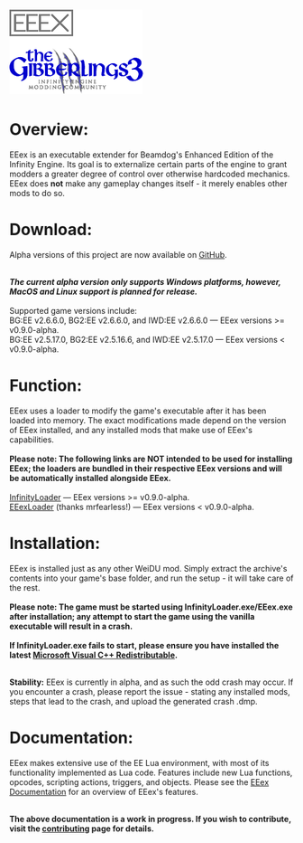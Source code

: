 # ![EEex Logo](EEex.png)
<h1>Overview:</h1>
EEex is an executable extender for Beamdog's Enhanced Edition of the Infinity Engine. Its goal is to externalize certain parts of the engine to grant modders a greater degree of control over otherwise hardcoded mechanics. EEex does <b class="Bold">not</b> make any gameplay changes itself - it merely enables other mods to do so.
<br>

<h1>Download:</h1>
Alpha versions of this project are now available on <a href="https://github.com/Bubb13/EEex/releases">GitHub</a>.

<br><b><i>The current alpha version only supports Windows platforms, however, MacOS and Linux support is planned for release.</i></b>
<br>
<br>
Supported game versions include:
<br>
BG:EE v2.6.6.0, BG2:EE v2.6.6.0, and IWD:EE v2.6.6.0 — EEex versions >= v0.9.0-alpha.
<br>
BG:EE v2.5.17.0, BG2:EE v2.5.16.6, and IWD:EE v2.5.17.0 — EEex versions < v0.9.0-alpha.
<br>

<h1>Function:</h1>
EEex uses a loader to modify the game's executable after it has been loaded into memory. The exact modifications made depend on the version of EEex installed, and any installed mods that make use of EEex's capabilities.
<br>
<br>
<b class="Bold">Please note: The following links are NOT intended to be used for installing EEex; the loaders are bundled in their respective EEex versions and will be automatically installed alongside EEex.</b>
<br>
<br>
<a href="https://github.com/Bubb13/InfinityLoader">InfinityLoader</a> — EEex versions >= v0.9.0-alpha.
<br>
<a href="https://github.com/mrfearless/EEexLoader">EEexLoader</a> (thanks mrfearless!) — EEex versions < v0.9.0-alpha.

<h1>Installation:</h1>
EEex is installed just as any other WeiDU mod. Simply extract the archive's contents into your game's base folder, and run the setup - it will take care of the rest. <b class="Bold">
<br>
<br>
Please note: The game must be started using InfinityLoader.exe/EEex.exe after installation; any attempt to start the game using the vanilla executable will result in a crash.
<br>
<br>
If InfinityLoader.exe fails to start, please ensure you have installed the latest <a href="https://aka.ms/vs/17/release/vc_redist.x64.exe/">Microsoft Visual C++ Redistributable</a>.</b>

<br><b class="Bold">Stability:</b> EEex is currently in alpha, and as such the odd crash may occur. If you encounter a crash, please report the issue - stating any installed mods, steps that lead to the crash, and upload the generated crash .dmp.
<br>

<h1>Documentation:</h1>
EEex makes extensive use of the EE Lua environment, with most of its functionality implemented as Lua code. Features include new Lua functions, opcodes, scripting actions, triggers, and objects. Please see the <a href="https://eeex-docs.readthedocs.io/en/latest/">EEex Documentation</a> for an overview of EEex's features.

<br><b class="Bold">The above documentation is a work in progress. If you wish to contribute, visit the <a href="https://eeex-docs.readthedocs.io/en/latest/Community/contributing.html">contributing</a> page for details.</b>

